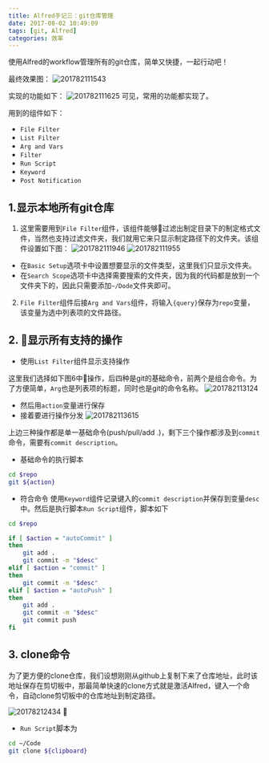 ```yaml
---
title: Alfred手记三：git仓库管理
date: 2017-08-02 10:49:09
tags: [git, Alfred]
categories: 效率
---
```


使用Alfred的workflow管理所有的git仓库，简单又快捷，一起行动吧！

最终效果图：
![201782111543](assets/201782111543.png)

实现的功能如下：
![201782111625](assets/201782111625.png)
可见，常用的功能都实现了。

用到的组件如下：
- `File Filter`
- `List Filter`
- `Arg and Vars`
- `Filter`
- `Run Script`
- `Keyword`
- `Post Notification`

## 1.显示本地所有git仓库
1. 这里需要用到`File Filter`组件，该组件能够过滤出制定目录下的制定格式文件，当然也支持过滤文件夹，我们就用它来只显示制定路径下的文件夹。该组件设置如下图：
![201782111946](assets/201782111946.png)
![201782111955](assets/201782111955.png)
- 在`Basic Setup`选项卡中设置想要显示的文件类型，这里我们只显示文件夹。
- 在`Search Scope`选项卡中选择需要搜索的文件夹，因为我的代码都是放到一个文件夹下的，因此只需要添加`~/Dode`文件夹即可。

2. `File Filter`组件后接`Arg and Vars`组件，将输入`{query}`保存为`repo`变量，该变量为选中列表项的文件路径。

## 2. 显示所有支持的操作
- 使用`List Filter`组件显示支持操作

这里我们选择如下图6中操作，后四种是git的基础命令，前两个是组合命令。为了方便简单，`Arg`也是列表项的标题，同时也是git的命令名称。
![201782113124](assets/201782113124.png)

- 然后用`action`变量进行保存
- 接着要进行操作分发
![201782113615](assets/201782113615.png)

上边三种操作都是单一基础命令(push/pull/add .)，剩下三个操作都涉及到`commit`命令，需要有`commit description`。

- 基础命令的执行脚本
```bash
cd $repo
git ${action}
```
- 符合命令
使用`Keyword`组件记录键入的`commit description`并保存到变量`desc`中。然后是执行脚本`Run Script`组件，脚本如下
```bash
cd $repo

if [ $action = "autoCommit" ]
then
	git add .
	git commit -m "$desc"
elif [ $action = "commit" ]
then
    git commit -m "$desc"
elif [ $action = "autoPush" ]
then
	git add .
	git commit -m "$desc"
	git commit push
fi
```

## 3. clone命令
为了更方便的clone仓库，我们设想刚刚从github上复制下来了仓库地址，此时该地址保存在剪切板中，那最简单快速的clone方式就是激活Alfred，键入一个命令，自动clone剪切板中的仓库地址到制定路径。

![20178212434](assets/20178212434.png)

- `Run Script`脚本为

```bash
cd ~/Code
git clone ${clipboard}
```